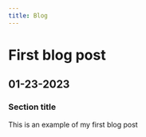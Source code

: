 ```yaml
---
title: Blog 
---
```

# First blog post
## 01-23-2023
### Section title
This is an example of my first blog post
